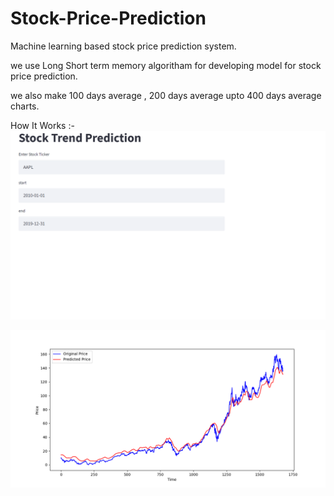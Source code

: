 # Stock-Price-Prediction
Machine learning based stock price prediction system.

we use Long Short term memory algoritham for developing model for stock price prediction.

we also make 100 days average , 200 days average upto 400 days average charts. 


How It Works :-
![Alt text](./input.png "Input")


![Alt text](./prediction.png "Prediction Chart")


